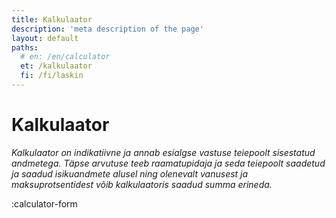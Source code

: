 ```yaml
---
title: Kalkulaator
description: 'meta description of the page'
layout: default
paths:
  # en: /en/calculator
  et: /kalkulaator
  fi: /fi/laskin
---
```


# Kalkulaator

*Kalkulaator on indikatiivne ja annab esialgse vastuse teiepoolt sisestatud andmetega. Täpse arvutuse teeb raamatupidaja ja seda teiepoolt saadetud ja saadud isikuandmete alusel ning olenevalt vanusest ja maksuprotsentidest võib kalkulaatoris saadud summa erineda.*

:calculator-form
